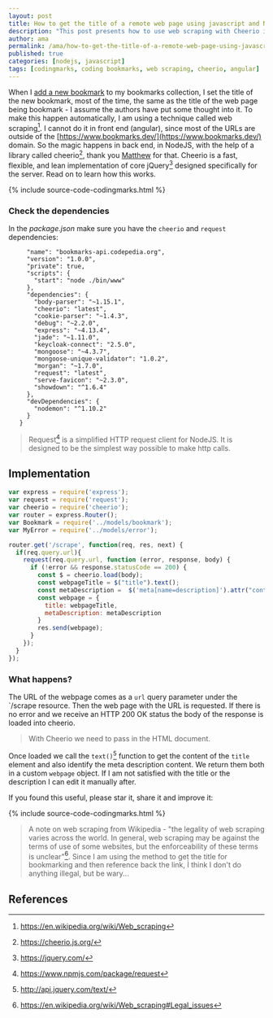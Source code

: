 ```yaml
---
layout: post
title: How to get the title of a remote web page using javascript and NodeJS
description: "This post presents how to use web scraping with Cheerio in a NodeJS backend to retrieve the title and the meta description of a bookmark added in www.codingmarks.org"
author: ama
permalink: /ama/how-to-get-the-title-of-a-remote-web-page-using-javascript-and-nodejs
published: true
categories: [nodejs, javascript]
tags: [codingmarks, coding bookmarks, web scraping, cheerio, angular]
---
```


When I [add a new bookmark](https://youtu.be/bj22xbE5ZiY?t=5m10s) to my bookmarks collection, I set the title of the new bookmark, most of the time, the same as the title of the web page being bookmark -
 I assume the authors have put some thought into it. To make this happen automatically, I am using a technique called web scraping[^1].  I cannot do it in front end (angular), since most of the URLs are outside
   of the [https://www.bookmarks.dev/](https://www.bookmarks.dev/) domain. So the magic happens in back end, in NodeJS, with the help of a library called cheerio[^2], thank you [Matthew](https://github.com/matthewmueller) for that.
   Cheerio is a fast, flexible, and lean implementation of core jQuery[^3] designed specifically for the server. Read on to learn how this works.

[^1]: <https://en.wikipedia.org/wiki/Web_scraping>
[^2]: <https://cheerio.js.org/>
[^3]: <https://jquery.com/>

{% include source-code-codingmarks.html %}

<!--more-->

### Check the dependencies

In the _package.json_ make sure you have the `cheerio` and `request` dependencies:

```{
     "name": "bookmarks-api.codepedia.org",
     "version": "1.0.0",
     "private": true,
     "scripts": {
       "start": "node ./bin/www"
     },
     "dependencies": {
       "body-parser": "~1.15.1",
       "cheerio": "latest",
       "cookie-parser": "~1.4.3",
       "debug": "~2.2.0",
       "express": "~4.13.4",
       "jade": "~1.11.0",
       "keycloak-connect": "2.5.0",
       "mongoose": "~4.3.7",
       "mongoose-unique-validator": "1.0.2",
       "morgan": "~1.7.0",
       "request": "latest",
       "serve-favicon": "~2.3.0",
       "showdown": "^1.6.4"
     },
     "devDependencies": {
       "nodemon": "^1.10.2"
     }
   }
```

> Request[^4] is a simplified HTTP request client for NodeJS. It is designed to be the simplest way possible to make http calls.

[^4]: <https://www.npmjs.com/package/request>

## Implementation

```js
var express = require('express');
var request = require('request');
var cheerio = require('cheerio');
var router = express.Router();
var Bookmark = require('../models/bookmark');
var MyError = require('../models/error');

router.get('/scrape', function(req, res, next) {
  if(req.query.url){
    request(req.query.url, function (error, response, body) {
      if (!error && response.statusCode == 200) {
        const $ = cheerio.load(body);
        const webpageTitle = $("title").text();
        const metaDescription =  $('meta[name=description]').attr("content");
        const webpage = {
          title: webpageTitle,
          metaDescription: metaDescription
        }
        res.send(webpage);
      }
    });
  }
});
```

### What happens?

The URL of the webpage comes as a `url` query parameter under the `/scrape resource. Then the web page with the URL is requested.
If there is no error and we receive an <span class="highlight-yellow">HTTP 200 OK status</span> the body of the response is loaded into cheerio.

> With Cheerio we need to pass in the HTML document.

Once loaded we call the  `text()`[^5] function to get the content of the `title` element and also identify the meta description content. 
We return them both in a custom `webpage` object. If I am not satisfied with the title or the description I can edit it manually after.

[^5]: <http://api.jquery.com/text/>


If you found this useful, please star it, share it and improve it:

{% include source-code-codingmarks.html %}

> A note on web scraping from Wikipedia - "<span class="highlight-yellow">the legality of web scraping varies across the world. In general, web scraping may be against the terms of use of some websites, but the enforceability of these terms is unclear</span>"[^6].
 Since I am using the method to get the title for bookmarking and then reference back the link, Ì think I don't do anything illegal, but be wary...

[^6]: <https://en.wikipedia.org/wiki/Web_scraping#Legal_issues>

## References
